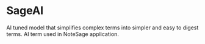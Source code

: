 # SageAI
AI tuned model that simplifies complex terms into simpler and easy to digest terms. AI term used in NoteSage application. 
